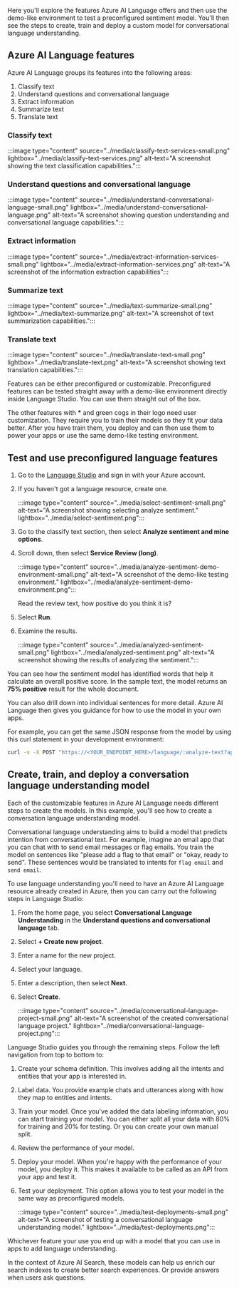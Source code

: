 
Here you'll explore the features Azure AI Language offers and then use the demo-like environment to test a preconfigured sentiment model. You'll then see the steps to create, train and deploy a custom model for conversational language understanding.

## Azure AI Language features

Azure AI Language groups its features into the following areas:

1. Classify text
1. Understand questions and conversational language
1. Extract information
1. Summarize text
1. Translate text

### Classify text

:::image type="content" source="../media/classify-text-services-small.png" lightbox="../media/classify-text-services.png" alt-text="A screenshot showing the text classification capabilities.":::

### Understand questions and conversational language

:::image type="content" source="../media/understand-conversational-language-small.png" lightbox="../media/understand-conversational-language.png" alt-text="A screenshot showing question understanding and conversational language capabilities.":::

### Extract information

:::image type="content" source="../media/extract-information-services-small.png" lightbox="../media/extract-information-services.png" alt-text="A screenshot of the information extraction capabilities":::

### Summarize text

:::image type="content" source="../media/text-summarize-small.png" lightbox="../media/text-summarize.png" alt-text="A screenshot of text summarization capabilities.":::

### Translate text

:::image type="content" source="../media/translate-text-small.png" lightbox="../media/translate-text.png" alt-text="A screenshot showing text translation capabilities.":::

Features can be either preconfigured or customizable. Preconfigured features can be tested straight away with a demo-like environment directly inside Language Studio. You can use them straight out of the box.

The other features with **\*** and green cogs in their logo need user customization. They require you to train their models so they fit your data better. After you have train them, you deploy and can then use them to power your apps or use the same demo-like testing environment.

## Test and use preconfigured language features

1. Go to the [Language Studio](https://aka.ms/languageStudio) and sign in with your Azure account.
1. If you haven't got a language resource, create one.

    :::image type="content" source="../media/select-sentiment-small.png" alt-text="A screenshot showing selecting analyze sentiment." lightbox="../media/select-sentiment.png":::

1. Go to the classify text section, then select **Analyze sentiment and mine options**.
1. Scroll down, then select **Service Review (long)**.

    :::image type="content" source="../media/analyze-sentiment-demo-environment-small.png" alt-text="A screenshot of the demo-like testing environment." lightbox="../media/analyze-sentiment-demo-environment.png":::

    Read the review text, how positive do you think it is?

1. Select **Run**.
1. Examine the results.

    :::image type="content" source="../media/analyzed-sentiment-small.png"  lightbox="../media/analyzed-sentiment.png" alt-text="A screenshot showing the results of analyzing the sentiment.":::

You can see how the sentiment model has identified words that help it calculate an overall positive score. In the sample text, the model returns an **75% positive** result for the whole document.

You can also drill down into individual sentences for more detail. Azure AI Language then gives you guidance for how to use the model in your own apps.

For example, you can get the same JSON response from the model by using this curl statement in your development environment:

```bash
curl -v -X POST "https://<YOUR_ENDPOINT_HERE>/language/:analyze-text?api-version=2022-05-01" -H "Content-Type: application/json" -H "Ocp-Apim-Subscription-Key: subscription key" --data-ascii "{\"kind\":\"SentimentAnalysis\",\"analysisInput\":{\"documents\":[{\"id\":\"documentId\",\"text\":\"Long waits...BUT FOR GOOD REASON. Some awesome Italian food and great vibes. Contoso Bistro always has live music or events going on to keep you entertained. The food is good enough to keep me entertained though!\n\n        The Contoso Bistro lasagna is a classic! The outdoor back patio is such a vibe, especially in the summer. Great service as well :) Love this place and will be back for more.\",\"language\":\"en\"}]},\"parameters\":{\"opinionMining\":true}}" 
```

## Create, train, and deploy a conversation language understanding model

Each of the customizable features in Azure AI Language needs different steps to create the models. In this example, you'll see how to create a conversation language understanding model.

Conversational language understanding aims to build a model that predicts intention from conversational text. For example, imagine an email app that you can chat with to send email messages or flag emails. You train the model on sentences like "please add a flag to that email" or "okay, ready to send". These sentences would be translated to intents for `flag email` and `send email`.

To use language understanding you'll need to have an Azure AI Language resource already created in Azure, then you can carry out the following steps in Language Studio:

1. From the home page, you select **Conversational Language Understanding** in the **Understand questions and conversational language** tab.
1. Select **+ Create new project**.
1. Enter a name for the new project.
1. Select your language.
1. Enter a description, then select **Next**.
1. Select **Create**.

    :::image type="content" source="../media/conversational-language-project-small.png" alt-text="A screenshot of the created conversational language project." lightbox="../media/conversational-language-project.png":::

Language Studio guides you through the remaining steps. Follow the left navigation from top to bottom to:

1. Create your schema definition. This involves adding all the intents and entities that your app is interested in.
1. Label data. You provide example chats and utterances along with how they map to entities and intents.
1. Train your model. Once you've added the data labeling information, you can start training your model. You can either split all your data with 80% for training and 20% for testing. Or you can create your own manual split.
1. Review the performance of your model.
1. Deploy your model. When you're happy with the performance of your model, you deploy it. This makes it available to be called as an API from your app and test it.
1. Test your deployment. This option allows you to test your model in the same way as preconfigured models.

    :::image type="content" source="../media/test-deployments-small.png" alt-text="A screenshot of testing a conversational language understanding model." lightbox="../media/test-deployments.png":::

Whichever feature your use you end up with a model that you can use in apps to add language understanding.

In the context of Azure AI Search, these models can help us enrich our search indexes to create better search experiences. Or provide answers when users ask questions.
